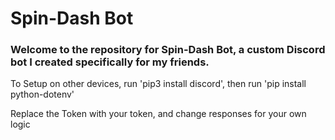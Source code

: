 # Spin-Dash Bot

### Welcome to the repository for Spin-Dash Bot, a custom Discord bot I created specifically for my friends.

To Setup on other devices, run 'pip3 install discord', then run 'pip install python-dotenv'

Replace the Token with your token, and change responses for your own logic
